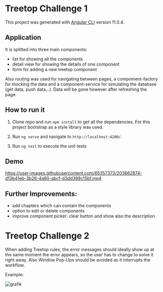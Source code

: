 # Treetop Challenge 1

This project was generated with [Angular CLI](https://github.com/angular/angular-cli) version 11.0.4.

## Application

It is splitted into three main components: 
- list for showing all the components
- detail view for showing the details of one component 
- form for adding a new treetop component

Also routing was used for navigating between pages, a compoment-factory for mocking the data and a component-service for simulating the database (get data, push data,..). Data will be gone however after refreshing the page. 

## How to run it

1) Clone repo and run `npm install` to get all the dependencies. For this project bootstrap as a style library was used.

2) Run `ng serve` and navigate to `http://localhost:4200/`. 

3) Run `ng test` to execute the unit tests

## Demo

https://user-images.githubusercontent.com/65357373/203862874-d13b41eb-3b26-4a60-abcf-d3dd398c15bf.mp4

## Further Improvements:

- add chapters which can contain the components
- option to edit or delete components
- improve component picker: clear button and show also the description


# Treetop Challenge 2

When adding Treetop rules, the error messages should ideally show up at the same moment the error appears, so the user has to change to solve it right away. Also Window Pop-Ups should be avoided as it interrupts the workflow.  

Example: 

![grafik](https://user-images.githubusercontent.com/65357373/203865317-2fbb7dc3-6e58-4dbd-8659-a2e630364a32.png)







